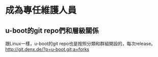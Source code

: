 # 成為專任維護人員

## u-boot的git repo們和層級關係

跟Linux一樣，u-boot的git repo也是按照分類和群組開設的，每次release。
http://git.denx.de/?p=u-boot.git;a=forks

